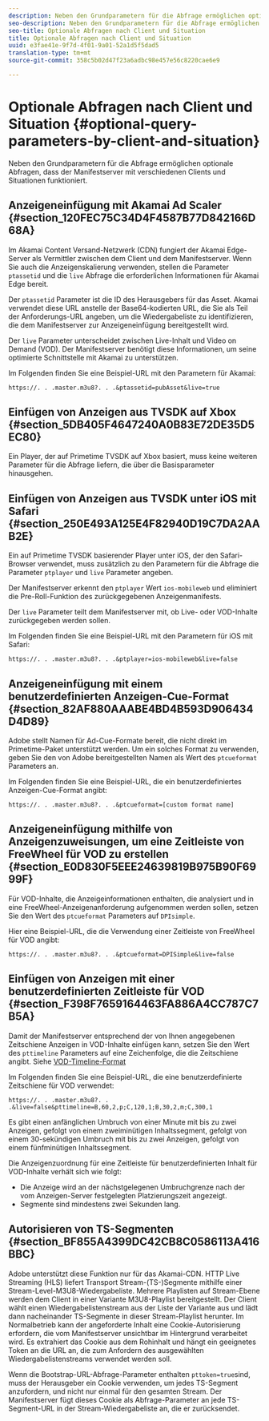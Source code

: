 ```yaml
---
description: Neben den Grundparametern für die Abfrage ermöglichen optionale Abfragen, dass der Manifestserver mit verschiedenen Clients und Situationen funktioniert.
seo-description: Neben den Grundparametern für die Abfrage ermöglichen optionale Abfragen, dass der Manifestserver mit verschiedenen Clients und Situationen funktioniert.
seo-title: Optionale Abfragen nach Client und Situation
title: Optionale Abfragen nach Client und Situation
uuid: e3fae41e-9f7d-4f01-9a01-52a1d5f5dad5
translation-type: tm+mt
source-git-commit: 358c5b02d47f23a6adbc98e457e56c8220cae6e9

---
```



# Optionale Abfragen nach Client und Situation {#optional-query-parameters-by-client-and-situation}

Neben den Grundparametern für die Abfrage ermöglichen optionale Abfragen, dass der Manifestserver mit verschiedenen Clients und Situationen funktioniert.

## Anzeigeneinfügung mit Akamai Ad Scaler {#section_120FEC75C34D4F4587B77D842166D68A}

Im Akamai Content Versand-Netzwerk (CDN) fungiert der Akamai Edge-Server als Vermittler zwischen dem Client und dem Manifestserver. Wenn Sie auch die Anzeigenskalierung verwenden, stellen die Parameter `ptassetid` und die `live` Abfrage die erforderlichen Informationen für Akamai Edge bereit.

Der `ptassetid` Parameter ist die ID des Herausgebers für das Asset. Akamai verwendet diese URL anstelle der Base64-kodierten URL, die Sie als Teil der Anforderungs-URL angeben, um die Wiedergabeliste zu identifizieren, die dem Manifestserver zur Anzeigeneinfügung bereitgestellt wird.

Der `live` Parameter unterscheidet zwischen Live-Inhalt und Video on Demand (VOD). Der Manifestserver benötigt diese Informationen, um seine optimierte Schnittstelle mit Akamai zu unterstützen.

Im Folgenden finden Sie eine Beispiel-URL mit den Parametern für Akamai:

```
https://. . .master.m3u8?. . .&ptassetid=pubAsset&live=true
```

## Einfügen von Anzeigen aus TVSDK auf Xbox {#section_5DB405F4647240A0B83E72DE35D5EC80}

Ein Player, der auf Primetime TVSDK auf Xbox basiert, muss keine weiteren Parameter für die Abfrage liefern, die über die Basisparameter hinausgehen.

## Einfügen von Anzeigen aus TVSDK unter iOS mit Safari {#section_250E493A125E4F82940D19C7DA2AAB2E}

Ein auf Primetime TVSDK basierender Player unter iOS, der den Safari-Browser verwendet, muss zusätzlich zu den Parametern für die Abfrage die Parameter `ptplayer` und `live` Parameter angeben.

Der Manifestserver erkennt den `ptplayer` Wert `ios-mobileweb` und eliminiert die Pre-Roll-Funktion des zurückgegebenen Anzeigenmanifests.

Der `live` Parameter teilt dem Manifestserver mit, ob Live- oder VOD-Inhalte zurückgegeben werden sollen.

Im Folgenden finden Sie eine Beispiel-URL mit den Parametern für iOS mit Safari:

```
https://. . .master.m3u8?. . .&ptplayer=ios-mobileweb&live=false
```

## Anzeigeneinfügung mit einem benutzerdefinierten Anzeigen-Cue-Format {#section_82AF880AAABE4BD4B593D906434D4D89}

Adobe stellt Namen für Ad-Cue-Formate bereit, die nicht direkt im Primetime-Paket unterstützt werden. Um ein solches Format zu verwenden, geben Sie den von Adobe bereitgestellten Namen als Wert des `ptcueformat` Parameters an.

Im Folgenden finden Sie eine Beispiel-URL, die ein benutzerdefiniertes Anzeigen-Cue-Format angibt:

```
https://. . .master.m3u8?. . .&ptcueformat=[custom format name]
```

## Anzeigeneinfügung mithilfe von Anzeigenzuweisungen, um eine Zeitleiste von FreeWheel für VOD zu erstellen {#section_E0D830F5EEE24639819B975B90F6999F}

Für VOD-Inhalte, die Anzeigeinformationen enthalten, die analysiert und in eine FreeWheel-Anzeigenanforderung aufgenommen werden sollen, setzen Sie den Wert des `ptcueformat` Parameters auf `DPIsimple`.

Hier eine Beispiel-URL, die die Verwendung einer Zeitleiste von FreeWheel für VOD angibt:

```
https://. . .master.m3u8?. . .&ptcueformat=DPISimple&live=false
```

## Einfügen von Anzeigen mit einer benutzerdefinierten Zeitleiste für VOD {#section_F398F7659164463FA886A4CC787C7B5A}

Damit der Manifestserver entsprechend der von Ihnen angegebenen Zeitschiene Anzeigen in VOD-Inhalte einfügen kann, setzen Sie den Wert des `pttimeline` Parameters auf eine Zeichenfolge, die die Zeitschiene angibt. Siehe [VOD-Timeline-Format](../../msapi-topics/ms-changes-vod-timeline/ms-api-timeline-format.md)

Im Folgenden finden Sie eine Beispiel-URL, die eine benutzerdefinierte Zeitschiene für VOD verwendet:

```
https://. . .master.m3u8?. . .&live=false&pttimeline=B,60,2,p;C,120,1;B,30,2,m;C,300,1
```

Es gibt einen anfänglichen Umbruch von einer Minute mit bis zu zwei Anzeigen, gefolgt von einem zweiminütigen Inhaltssegment, gefolgt von einem 30-sekündigen Umbruch mit bis zu zwei Anzeigen, gefolgt von einem fünfminütigen Inhaltssegment.

Die Anzeigenzuordnung für eine Zeitleiste für benutzerdefinierten Inhalt für VOD-Inhalte verhält sich wie folgt:

* Die Anzeige wird an der nächstgelegenen Umbruchgrenze nach der vom Anzeigen-Server festgelegten Platzierungszeit angezeigt.
* Segmente sind mindestens zwei Sekunden lang.

## Autorisieren von TS-Segmenten {#section_BF855A4399DC42CB8C0586113A416BBC}

Adobe unterstützt diese Funktion nur für das Akamai-CDN. HTTP Live Streaming (HLS) liefert Transport Stream-(TS-)Segmente mithilfe einer Stream-Level-M3U8-Wiedergabeliste. Mehrere Playlisten auf Stream-Ebene werden dem Client in einer Variante M3U8-Playlist bereitgestellt. Der Client wählt einen Wiedergabelistenstream aus der Liste der Variante aus und lädt dann nacheinander TS-Segmente in dieser Stream-Playlist herunter. Im Normalbetrieb kann der angeforderte Inhalt eine Cookie-Autorisierung erfordern, die vom Manifestserver unsichtbar im Hintergrund verarbeitet wird. Es extrahiert das Cookie aus dem Rohinhalt und hängt ein geeignetes Token an die URL an, die zum Anfordern des ausgewählten Wiedergabelistenstreams verwendet werden soll.

Wenn die Bootstrap-URL-Abfrage-Parameter enthalten `pttoken=true`sind, muss der Herausgeber ein Cookie verwenden, um jedes TS-Segment anzufordern, und nicht nur einmal für den gesamten Stream. Der Manifestserver fügt dieses Cookie als Abfrage-Parameter an jede TS-Segment-URL in der Stream-Wiedergabeliste an, die er zurücksendet.
